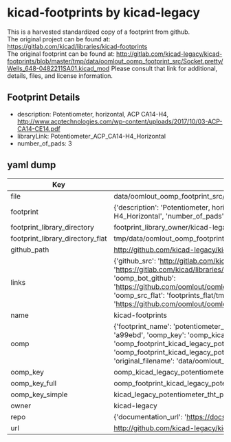 # kicad-footprints by kicad-legacy  
This is a harvested standardized copy of a footprint from github.  
The original project can be found at:  
https://gitlab.com/kicad/libraries/kicad-footprints  
The original footprint can be found at:
http://gitlab.com/kicad-legacy/kicad-footprints/blob/master/tmp/data/oomlout_oomp_footprint_src/Socket.pretty/Wells_648-0482211SA01.kicad_mod
Please consult that link for additional, details, files, and license information.  
## Footprint Details
* description: Potentiometer, horizontal, ACP CA14-H4, http://www.acptechnologies.com/wp-content/uploads/2017/10/03-ACP-CA14-CE14.pdf  
* libraryLink: Potentiometer_ACP_CA14-H4_Horizontal  
* number_of_pads: 3  
## yaml dump  
| Key | Value |  
| --- | --- |  
| file | data/oomlout_oomp_footprint_src/kicad-footprints/Potentiometer_THT.pretty/Potentiometer_ACP_CA14-H4_Horizontal.kicad_mod |  
| footprint | {'description': 'Potentiometer, horizontal, ACP CA14-H4, http://www.acptechnologies.com/wp-content/uploads/2017/10/03-ACP-CA14-CE14.pdf', 'libraryLink': 'Potentiometer_ACP_CA14-H4_Horizontal', 'number_of_pads': 3} |  
| footprint_library_directory | footprint_library_owner/kicad-legacy_kicad-footprints |  
| footprint_library_directory_flat | tmp/data/oomlout_oomp_footprint_src/footprints_flat/kicad_legacy_potentiometer_tht_potentiometer_acp_ca14_h4_horizontal/working |  
| github_path | http://github.com/kicad-legacy/kicad-footprints/blob/master/tmp/data/oomlout_oomp_footprint_src/Potentiometer_THT.pretty/Potentiometer_ACP_CA14-H4_Horizontal.kicad_mod |  
| links | {'github_src': 'http://gitlab.com/kicad-legacy/kicad-footprints/blob/master/tmp/data/oomlout_oomp_footprint_src/Socket.pretty/Wells_648-0482211SA01.kicad_mod', 'github_src_repo': 'https://gitlab.com/kicad/libraries/kicad-footprints', 'oomp_bot': 'tmp/data/oomlout_oomp_footprint_src/footprints/kicad_legacy_potentiometer_tht_potentiometer_acp_ca14_h4_horizontal/working', 'oomp_bot_github': 'https://github.com/oomlout/oomlout_oomp_footprint_bot/tree/main/tmp/data/oomlout_oomp_footprint_src/footprints/kicad_legacy_potentiometer_tht_potentiometer_acp_ca14_h4_horizontal/working', 'oomp_src_flat': 'footprints_flat/tmp/data/oomlout_oomp_footprint_src/footprints_flat/kicad_legacy_potentiometer_tht_potentiometer_acp_ca14_h4_horizontal/working', 'oomp_src_flat_github': 'https://github.com/oomlout/oomlout_oomp_footprint_src/tree/main/tmp/data/oomlout_oomp_footprint_src/footprints_flat/kicad_legacy_potentiometer_tht_potentiometer_acp_ca14_h4_horizontal/working'} |  
| name | kicad-footprints |  
| oomp | {'footprint_name': 'potentiometer_acp_ca14_h4_horizontal', 'library_name': 'potentiometer_tht', 'md5': 'a99ebd7db2ad5356c8587c3a0ba0b8a8', 'md5_10': 'a99ebd7db2', 'md5_5': 'a99eb', 'md5_6': 'a99ebd', 'oomp_key': 'oomp_kicad_legacy_potentiometer_tht_potentiometer_acp_ca14_h4_horizontal', 'oomp_key_extra': 'oomp_footprint_kicad_legacy_potentiometer_tht_potentiometer_acp_ca14_h4_horizontal', 'oomp_key_full': 'oomp_footprint_kicad_legacy_potentiometer_tht_potentiometer_acp_ca14_h4_horizontal_a99ebd', 'oomp_key_simple': 'kicad_legacy_potentiometer_tht_potentiometer_acp_ca14_h4_horizontal', 'original_filename': 'data/oomlout_oomp_footprint_src/kicad-footprints/Potentiometer_THT.pretty/Potentiometer_ACP_CA14-H4_Horizontal.kicad_mod', 'owner_name': 'kicad_legacy'} |  
| oomp_key | oomp_kicad_legacy_potentiometer_tht_potentiometer_acp_ca14_h4_horizontal |  
| oomp_key_full | oomp_footprint_kicad_legacy_potentiometer_tht_potentiometer_acp_ca14_h4_horizontal |  
| oomp_key_simple | kicad_legacy_potentiometer_tht_potentiometer_acp_ca14_h4_horizontal |  
| owner | kicad-legacy |  
| repo | {'documentation_url': 'https://docs.github.com/rest/repos/repos#get-a-repository', 'message': 'Not Found'} |  
| url | http://github.com/kicad-legacy/kicad-footprints |  

